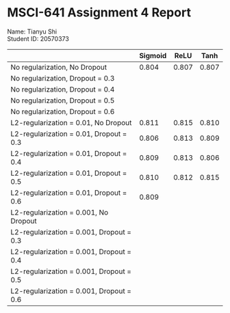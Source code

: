 # MSCI-641 Assignment 4 Report
Name: Tianyu Shi<br />
Student ID: 20570373<br />

|                                           | Sigmoid |   ReLU  |   Tanh  |
| ----------------------------------------- | ------- | ------- | ------- |
| No regularization, No Dropout             |  0.804  |  0.807  |  0.807  |
| No regularization, Dropout = 0.3          |         |         |         |
| No regularization, Dropout = 0.4          |         |         |         |
| No regularization, Dropout = 0.5          |         |         |         |
| No regularization, Dropout = 0.6          |         |         |         |
| L2-regularization = 0.01, No Dropout      |  0.811  |  0.815  |  0.810  |
| L2-regularization = 0.01, Dropout = 0.3   |  0.806  |  0.813  |  0.809  |
| L2-regularization = 0.01, Dropout = 0.4   |  0.809  |  0.813  |  0.806  |
| L2-regularization = 0.01, Dropout = 0.5   |  0.810  |  0.812  |  0.815  |
| L2-regularization = 0.01, Dropout = 0.6   |  0.809  |         |         |
| L2-regularization = 0.001, No Dropout     |         |         |         |
| L2-regularization = 0.001, Dropout = 0.3  |         |         |         |
| L2-regularization = 0.001, Dropout = 0.4  |         |         |         |
| L2-regularization = 0.001, Dropout = 0.5  |         |         |         |
| L2-regularization = 0.001, Dropout = 0.6  |         |         |         |
